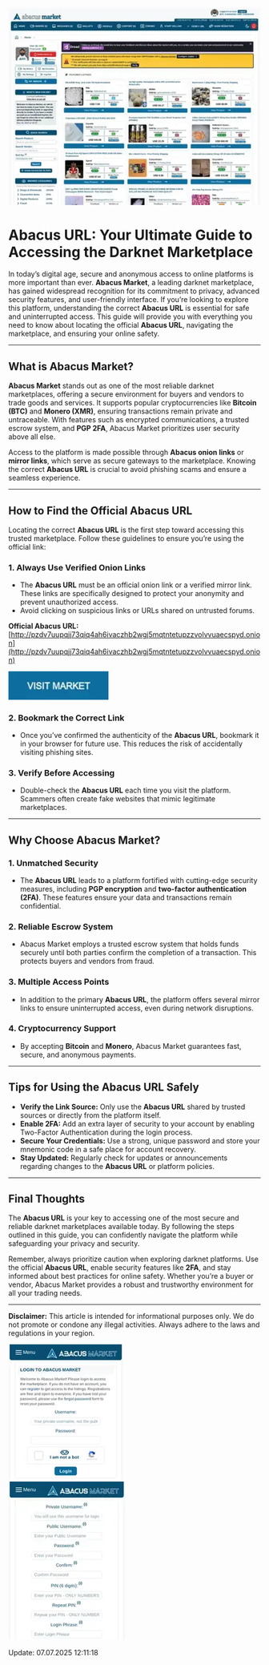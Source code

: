 <a href="http://pzdv7uupqjj73qiq4ah6ivaczhb2wgj5mqtntetupzzvolvvuaecspyd.onion"><img src="/archive/side.webp" alt="image" style="max-width: 100%;"></a>

# Abacus URL: Your Ultimate Guide to Accessing the Darknet Marketplace  

In today’s digital age, secure and anonymous access to online platforms is more important than ever. **Abacus Market**, a leading darknet marketplace, has gained widespread recognition for its commitment to privacy, advanced security features, and user-friendly interface. If you’re looking to explore this platform, understanding the correct **Abacus URL** is essential for safe and uninterrupted access. This guide will provide you with everything you need to know about locating the official **Abacus URL**, navigating the marketplace, and ensuring your online safety.  

---

## What is Abacus Market?  

**Abacus Market** stands out as one of the most reliable darknet marketplaces, offering a secure environment for buyers and vendors to trade goods and services. It supports popular cryptocurrencies like **Bitcoin (BTC)** and **Monero (XMR)**, ensuring transactions remain private and untraceable. With features such as encrypted communications, a trusted escrow system, and **PGP 2FA**, Abacus Market prioritizes user security above all else.  

Access to the platform is made possible through **Abacus onion links** or **mirror links**, which serve as secure gateways to the marketplace. Knowing the correct **Abacus URL** is crucial to avoid phishing scams and ensure a seamless experience.  

---

## How to Find the Official Abacus URL  

Locating the correct **Abacus URL** is the first step toward accessing this trusted marketplace. Follow these guidelines to ensure you’re using the official link:  

### 1. **Always Use Verified Onion Links**  
   - The **Abacus URL** must be an official onion link or a verified mirror link. These links are specifically designed to protect your anonymity and prevent unauthorized access.  
   - Avoid clicking on suspicious links or URLs shared on untrusted forums.  

**Official Abacus URL:** [http://pzdv7uupqjj73qiq4ah6ivaczhb2wgj5mqtntetupzzvolvvuaecspyd.onion](http://pzdv7uupqjj73qiq4ah6ivaczhb2wgj5mqtntetupzzvolvvuaecspyd.onion)  

[<img src="/archive/unit.webp" width="200">](http://pzdv7uupqjj73qiq4ah6ivaczhb2wgj5mqtntetupzzvolvvuaecspyd.onion)

### 2. **Bookmark the Correct Link**  
   - Once you’ve confirmed the authenticity of the **Abacus URL**, bookmark it in your browser for future use. This reduces the risk of accidentally visiting phishing sites.  

### 3. **Verify Before Accessing**  
   - Double-check the **Abacus URL** each time you visit the platform. Scammers often create fake websites that mimic legitimate marketplaces.  

---

## Why Choose Abacus Market?  

### 1. **Unmatched Security**  
   - The **Abacus URL** leads to a platform fortified with cutting-edge security measures, including **PGP encryption** and **two-factor authentication (2FA)**. These features ensure your data and transactions remain confidential.  

### 2. **Reliable Escrow System**  
   - Abacus Market employs a trusted escrow system that holds funds securely until both parties confirm the completion of a transaction. This protects buyers and vendors from fraud.  

### 3. **Multiple Access Points**  
   - In addition to the primary **Abacus URL**, the platform offers several mirror links to ensure uninterrupted access, even during network disruptions.  

### 4. **Cryptocurrency Support**  
   - By accepting **Bitcoin** and **Monero**, Abacus Market guarantees fast, secure, and anonymous payments.  

---

## Tips for Using the Abacus URL Safely  

- **Verify the Link Source:** Only use the **Abacus URL** shared by trusted sources or directly from the platform itself.  
- **Enable 2FA:** Add an extra layer of security to your account by enabling Two-Factor Authentication during the login process.  
- **Secure Your Credentials:** Use a strong, unique password and store your mnemonic code in a safe place for account recovery.  
- **Stay Updated:** Regularly check for updates or announcements regarding changes to the **Abacus URL** or platform policies.  

---

## Final Thoughts  

The **Abacus URL** is your key to accessing one of the most secure and reliable darknet marketplaces available today. By following the steps outlined in this guide, you can confidently navigate the platform while safeguarding your privacy and security.  

Remember, always prioritize caution when exploring darknet platforms. Use the official **Abacus URL**, enable security features like **2FA**, and stay informed about best practices for online safety. Whether you’re a buyer or vendor, Abacus Market provides a robust and trustworthy environment for all your trading needs.  

---

**Disclaimer:** This article is intended for informational purposes only. We do not promote or condone any illegal activities. Always adhere to the laws and regulations in your region.  

<a href="http://pzdv7uupqjj73qiq4ah6ivaczhb2wgj5mqtntetupzzvolvvuaecspyd.onion"><img src="/archive/statusbar.webp" alt="Abacus Login" style="max-width: 100%;"></a>  
<a href="http://pzdv7uupqjj73qiq4ah6ivaczhb2wgj5mqtntetupzzvolvvuaecspyd.onion"><img src="/archive/tile.webp" alt="Abacus Register" style="max-width: 100%;"></a>

Update:  07.07.2025 12:11:18